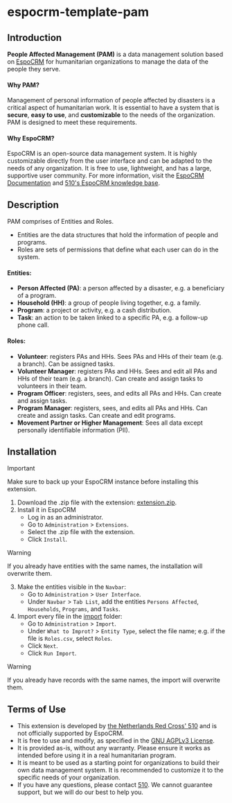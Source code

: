 # espocrm-template-pam

## Introduction

**People Affected Management (PAM)** is a data management solution based on [EspoCRM](https://www.espocrm.com/) for humanitarian organizations to manage the data of the people they serve.

#### Why PAM?
Management of personal information of people affected by disasters is a critical aspect of humanitarian work. It is essential to have a system that is **secure**, **easy to use**, and **customizable** to the needs of the organization. PAM is designed to meet these requirements.

#### Why EspoCRM?
EspoCRM is an open-source data management system. It is highly customizable directly from the user interface and can be adapted to the needs of any organization. It is free to use, lightweight, and has a large, supportive user community. For more information, visit the [EspoCRM Documentation](https://docs.espocrm.com/) and [510's EspoCRM knowledge base](https://github.com/rodekruis/EspoCRM-knowledge-base/wiki).


## Description

PAM comprises of Entities and Roles. 
* Entities are the data structures that hold the information of people and programs.
* Roles are sets of permissions that define what each user can do in the system.

#### Entities:
* **Person Affected (PA)**: a person affected by a disaster, e.g. a beneficiary of a program.
* **Household (HH)**: a group of people living together, e.g. a family.
* **Program**: a project or activity, e.g. a cash distribution.
* **Task**: an action to be taken linked to a specific PA, e.g. a follow-up phone call.

#### Roles:
* **Volunteer**: registers PAs and HHs. Sees PAs and HHs of their team (e.g. a branch). Can be assigned tasks.
* **Volunteer Manager**: registers PAs and HHs. Sees and edit all PAs and HHs of their team (e.g. a branch). Can create and assign tasks to volunteers in their team.
* **Program Officer**: registers, sees, and edits all PAs and HHs. Can create and assign tasks.
* **Program Manager**: registers, sees, and edits all PAs and HHs. Can create and assign tasks. Can create and edit programs.
* **Movement Partner or Higher Management**: Sees all data except personally identifiable information (PII).

## Installation

> [!IMPORTANT]  
> Make sure to back up your EspoCRM instance before installing this extension.

1. Download the .zip file with the extension: [extension.zip](/extension.zip).
2. Install it in EspoCRM
    * Log in as an administrator.
    * Go to `Administration` > `Extensions`.
    * Select the .zip file with the extension.
    * Click `Install`.

> [!WARNING]  
> If you already have entities with the same names, the installation will overwrite them.
 
3. Make the entities visible in the `Navbar`:
    * Go to `Administration` > `User Interface`.
    * Under `Navbar` > `Tab List`, add the entities `Persons Affected`, `Households`, `Programs`, and `Tasks`.
4. Import every file in the [import](/import) folder:
    * Go to `Administration` > `Import`.
    * Under `What to Improt?` > `Entity Type`, select the file name; e.g. if the file is `Roles.csv`, select `Roles`.
    * Click `Next`.
    * Click `Run Import`.

> [!WARNING]  
> If you already have records with the same names, the import will overwrite them.

## Terms of Use
* This extension is developed by [the Netherlands Red Cross' 510](https://www.510.global/) and is not officially supported by EspoCRM.
* It is free to use and modify, as specified in the [GNU AGPLv3 License](/LICENSE).
* It is provided as-is, without any warranty. Please ensure it works as intended before using it in a real humanitarian program.
* It is meant to be used as a starting point for organizations to build their own data management system. It is recommended to customize it to the specific needs of your organization.
* If you have any questions, please contact [510](https://www.510.global/contact/). We cannot guarantee support, but we will do our best to help you.


